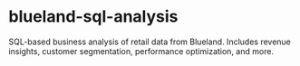# blueland-sql-analysis
SQL-based business analysis of retail data from Blueland. Includes revenue insights, customer segmentation, performance optimization, and more.
